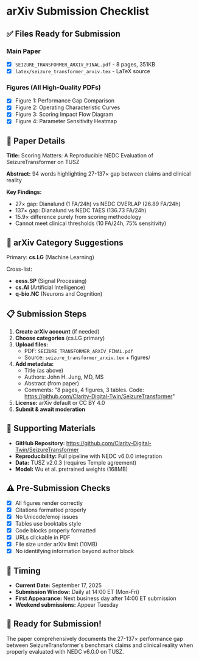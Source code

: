 # arXiv Submission Checklist

## ✅ Files Ready for Submission

### Main Paper
- [x] `SEIZURE_TRANSFORMER_ARXIV_FINAL.pdf` - 8 pages, 351KB
- [x] `latex/seizure_transformer_arxiv.tex` - LaTeX source

### Figures (All High-Quality PDFs)
- [x] Figure 1: Performance Gap Comparison
- [x] Figure 2: Operating Characteristic Curves
- [x] Figure 3: Scoring Impact Flow Diagram
- [x] Figure 4: Parameter Sensitivity Heatmap

## 📝 Paper Details

**Title:** Scoring Matters: A Reproducible NEDC Evaluation of SeizureTransformer on TUSZ

**Abstract:** 94 words highlighting 27-137× gap between claims and clinical reality

**Key Findings:**
- 27× gap: Dianalund (1 FA/24h) vs NEDC OVERLAP (26.89 FA/24h)
- 137× gap: Dianalund vs NEDC TAES (136.73 FA/24h)
- 15.9× difference purely from scoring methodology
- Cannot meet clinical thresholds (10 FA/24h, 75% sensitivity)

## 🎯 arXiv Category Suggestions

Primary: **cs.LG** (Machine Learning)

Cross-list:
- **eess.SP** (Signal Processing)
- **cs.AI** (Artificial Intelligence)
- **q-bio.NC** (Neurons and Cognition)

## 📋 Submission Steps

1. **Create arXiv account** (if needed)
2. **Choose categories** (cs.LG primary)
3. **Upload files:**
   - PDF: `SEIZURE_TRANSFORMER_ARXIV_FINAL.pdf`
   - Source: `seizure_transformer_arxiv.tex` + figures/
4. **Add metadata:**
   - Title (as above)
   - Authors: John H. Jung, MD, MS
   - Abstract (from paper)
   - Comments: "8 pages, 4 figures, 3 tables. Code: https://github.com/Clarity-Digital-Twin/SeizureTransformer"
5. **License:** arXiv default or CC BY 4.0
6. **Submit & await moderation**

## 🔗 Supporting Materials

- **GitHub Repository:** https://github.com/Clarity-Digital-Twin/SeizureTransformer
- **Reproducibility:** Full pipeline with NEDC v6.0.0 integration
- **Data:** TUSZ v2.0.3 (requires Temple agreement)
- **Model:** Wu et al. pretrained weights (168MB)

## ⚠️ Pre-Submission Checks

- [x] All figures render correctly
- [x] Citations formatted properly
- [x] No Unicode/emoji issues
- [x] Tables use booktabs style
- [x] Code blocks properly formatted
- [x] URLs clickable in PDF
- [x] File size under arXiv limit (10MB)
- [x] No identifying information beyond author block

## 📅 Timing

- **Current Date:** September 17, 2025
- **Submission Window:** Daily at 14:00 ET (Mon-Fri)
- **First Appearance:** Next business day after 14:00 ET submission
- **Weekend submissions:** Appear Tuesday

## 🚀 Ready for Submission!

The paper comprehensively documents the 27-137× performance gap between SeizureTransformer's benchmark claims and clinical reality when properly evaluated with NEDC v6.0.0 on TUSZ.